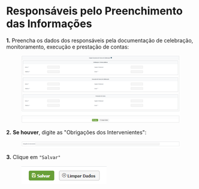 # Responsáveis pelo Preenchimento das Informações

**1.** Preencha os dados dos responsáveis pela documentação de celebração, monitoramento, execução e prestação de contas:

<figure><img src="../../../../.gitbook/assets/image (11) (2).png" alt=""><figcaption></figcaption></figure>

**2.** **Se houver**, digite as "Obrigações dos Intervenientes":

<figure><img src="../../../../.gitbook/assets/image (12) (3).png" alt=""><figcaption></figcaption></figure>

**3.** Clique em `"Salvar"`

<figure><img src="../../../../.gitbook/assets/image (13) (4).png" alt=""><figcaption></figcaption></figure>
